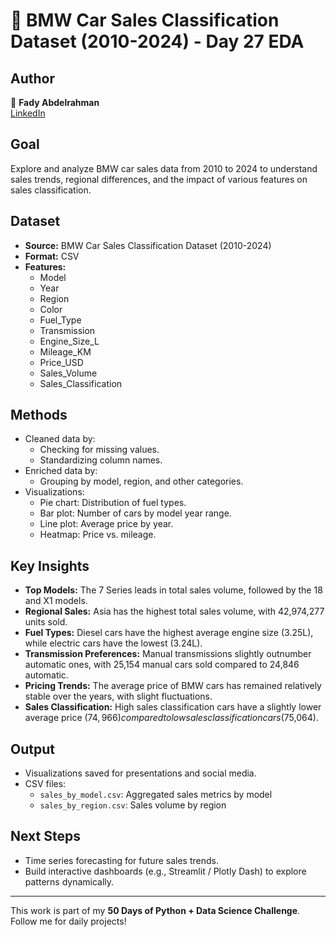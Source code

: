 # 🚗 BMW Car Sales Classification Dataset (2010-2024) - Day 27 EDA

## Author  
👤 **Fady Abdelrahman**  
[LinkedIn](https://www.linkedin.com/in/fady-abdelrahman-a649a12b6/)

## Goal  
Explore and analyze BMW car sales data from 2010 to 2024 to understand sales trends, regional differences, and the impact of various features on sales classification.

## Dataset  
- **Source:** BMW Car Sales Classification Dataset (2010-2024)  
- **Format:** CSV  
- **Features:**  
  - Model  
  - Year  
  - Region  
  - Color  
  - Fuel_Type  
  - Transmission  
  - Engine_Size_L  
  - Mileage_KM  
  - Price_USD  
  - Sales_Volume  
  - Sales_Classification  

## Methods  
- Cleaned data by:  
  - Checking for missing values.  
  - Standardizing column names.  
- Enriched data by:  
  - Grouping by model, region, and other categories.  
- Visualizations:  
  - Pie chart: Distribution of fuel types.  
  - Bar plot: Number of cars by model year range.  
  - Line plot: Average price by year.  
  - Heatmap: Price vs. mileage.  

## Key Insights  
- **Top Models:** The 7 Series leads in total sales volume, followed by the 18 and X1 models.  
- **Regional Sales:** Asia has the highest total sales volume, with 42,974,277 units sold.  
- **Fuel Types:** Diesel cars have the highest average engine size (3.25L), while electric cars have the lowest (3.24L).  
- **Transmission Preferences:** Manual transmissions slightly outnumber automatic ones, with 25,154 manual cars sold compared to 24,846 automatic.  
- **Pricing Trends:** The average price of BMW cars has remained relatively stable over the years, with slight fluctuations.  
- **Sales Classification:** High sales classification cars have a slightly lower average price ($74,966) compared to low sales classification cars ($75,064).  

## Output  
- Visualizations saved for presentations and social media.  
- CSV files:  
  - `sales_by_model.csv`: Aggregated sales metrics by model  
  - `sales_by_region.csv`: Sales volume by region  

## Next Steps  
- Time series forecasting for future sales trends.  
- Build interactive dashboards (e.g., Streamlit / Plotly Dash) to explore patterns dynamically.

---

This work is part of my **50 Days of Python + Data Science Challenge**. Follow me for daily projects!